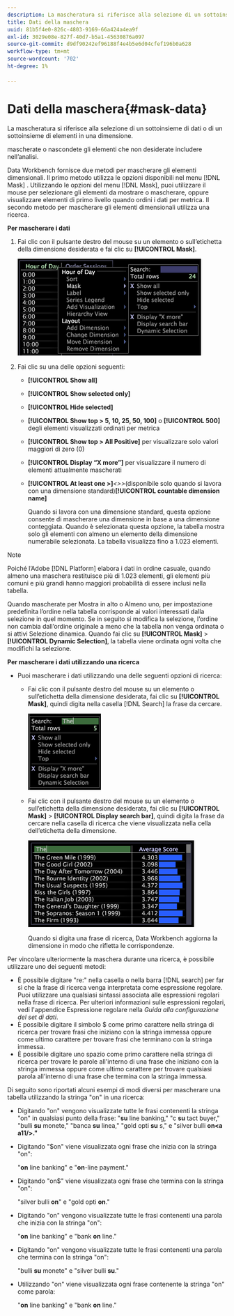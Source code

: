 ```yaml
---
description: La mascheratura si riferisce alla selezione di un sottoinsieme di dati o di un sottoinsieme di elementi in una dimensione.
title: Dati della maschera
uuid: 81b5f4e0-826c-4803-9169-66a424a4ea9f
exl-id: 3029e08e-827f-40d7-b5a1-45630876a097
source-git-commit: d9df90242ef96188f4e4b5e6d04cfef196b0a628
workflow-type: tm+mt
source-wordcount: '702'
ht-degree: 1%

---
```


# Dati della maschera{#mask-data}

La mascheratura si riferisce alla selezione di un sottoinsieme di dati o di un sottoinsieme di elementi in una dimensione.

mascherate o nascondete gli elementi che non desiderate includere nell’analisi.

Data Workbench fornisce due metodi per mascherare gli elementi dimensionali. Il primo metodo utilizza le opzioni disponibili nel menu [!DNL Mask] . Utilizzando le opzioni del menu [!DNL Mask], puoi utilizzare il mouse per selezionare gli elementi da mostrare o mascherare, oppure visualizzare elementi di primo livello quando ordini i dati per metrica. Il secondo metodo per mascherare gli elementi dimensionali utilizza una ricerca.

**Per mascherare i dati**

1. Fai clic con il pulsante destro del mouse su un elemento o sull’etichetta della dimensione desiderata e fai clic su **[!UICONTROL Mask]**.

   ![](assets/mnu_Table_Mask.png)

1. Fai clic su una delle opzioni seguenti:

   * **[!UICONTROL Show all]**
   * **[!UICONTROL Show selected only]**
   * **[!UICONTROL Hide selected]**
   * **[!UICONTROL Show top > 5, 10, 25, 50, 100]** o  **[!UICONTROL 500]** degli elementi visualizzati ordinati per metrica
   * **[!UICONTROL Show top > All Positive]** per visualizzare solo valori maggiori di zero (0)
   * **[!UICONTROL Display “X more”]** per visualizzare il numero di elementi attualmente mascherati
   * **[!UICONTROL At least one >]***&lt;>>*(disponibile solo quando si lavora con una dimensione standard)**[!UICONTROL countable dimension name]**

      Quando si lavora con una dimensione standard, questa opzione consente di mascherare una dimensione in base a una dimensione conteggiata. Quando è selezionata questa opzione, la tabella mostra solo gli elementi con almeno un elemento della dimensione numerabile selezionata. La tabella visualizza fino a 1.023 elementi.

>[!NOTE]
>
>Poiché l’Adobe [!DNL Platform] elabora i dati in ordine casuale, quando almeno una maschera restituisce più di 1.023 elementi, gli elementi più comuni e più grandi hanno maggiori probabilità di essere inclusi nella tabella.

Quando mascherate per Mostra in alto o Almeno uno, per impostazione predefinita l’ordine nella tabella corrisponde ai valori interessati dalla selezione in quel momento. Se in seguito si modifica la selezione, l’ordine non cambia dall’ordine originale a meno che la tabella non venga ordinata o si attivi Selezione dinamica. Quando fai clic su **[!UICONTROL Mask]** > **[!UICONTROL Dynamic Selection]**, la tabella viene ordinata ogni volta che modifichi la selezione.

**Per mascherare i dati utilizzando una ricerca**

* Puoi mascherare i dati utilizzando una delle seguenti opzioni di ricerca:

   * Fai clic con il pulsante destro del mouse su un elemento o sull’etichetta della dimensione desiderata, fai clic su **[!UICONTROL Mask]**, quindi digita nella casella [!DNL Search] la frase da cercare.

      ![](assets/mnu_Table_MaskSearch.png)

   * Fai clic con il pulsante destro del mouse su un elemento o sull’etichetta della dimensione desiderata, fai clic su **[!UICONTROL Mask]** > **[!UICONTROL Display search bar]**, quindi digita la frase da cercare nella casella di ricerca che viene visualizzata nella cella dell’etichetta della dimensione.

      ![](assets/vis_Table_Mask_searchBar.png)

      Quando si digita una frase di ricerca, Data Workbench aggiorna la dimensione in modo che rifletta le corrispondenze.

Per vincolare ulteriormente la maschera durante una ricerca, è possibile utilizzare uno dei seguenti metodi:

* È possibile digitare &quot;re:&quot; nella casella o nella barra [!DNL search] per far sì che la frase di ricerca venga interpretata come espressione regolare. Puoi utilizzare una qualsiasi sintassi associata alle espressioni regolari nella frase di ricerca. Per ulteriori informazioni sulle espressioni regolari, vedi l&#39;appendice Espressione regolare nella *Guida alla configurazione del set di dati*.
* È possibile digitare il simbolo $ come primo carattere nella stringa di ricerca per trovare frasi che iniziano con la stringa immessa oppure come ultimo carattere per trovare frasi che terminano con la stringa immessa.
* È possibile digitare uno spazio come primo carattere nella stringa di ricerca per trovare le parole all&#39;interno di una frase che iniziano con la stringa immessa oppure come ultimo carattere per trovare qualsiasi parola all&#39;interno di una frase che termina con la stringa immessa.

Di seguito sono riportati alcuni esempi di modi diversi per mascherare una tabella utilizzando la stringa &quot;on&quot; in una ricerca:

* Digitando &quot;on&quot; vengono visualizzate tutte le frasi contenenti la stringa &quot;on&quot; in qualsiasi punto della frase: &quot;**su** line banking,&quot; &quot;c **su** tact buyer,&quot; &quot;bulli **su** monete,&quot; &quot;banca **su** linea,&quot; &quot;gold opti **su** s,&quot; e &quot;silver bulli **on&lt;a a11/>.&quot;**
* Digitando &quot;$on&quot; viene visualizzata ogni frase che inizia con la stringa &quot;on&quot;:

   &quot;**on** line banking&quot; e &quot;**on**-line payment.&quot;

* Digitando &quot;on$&quot; viene visualizzata ogni frase che termina con la stringa &quot;on&quot;:

   &quot;silver bulli **on**&quot; e &quot;gold opti **on**.&quot;

* Digitando &quot;on&quot; vengono visualizzate tutte le frasi contenenti una parola che inizia con la stringa &quot;on&quot;:

   &quot;**on** line banking&quot; e &quot;bank **on** line.&quot;

* Digitando &quot;on&quot; vengono visualizzate tutte le frasi contenenti una parola che termina con la stringa &quot;on&quot;:

   &quot;bulli **su** monete&quot; e &quot;silver bulli **su**.&quot;

* Utilizzando &quot;on&quot; viene visualizzata ogni frase contenente la stringa &quot;on&quot; come parola:

   &quot;**on** line banking&quot; e &quot;bank **on** line.&quot;
